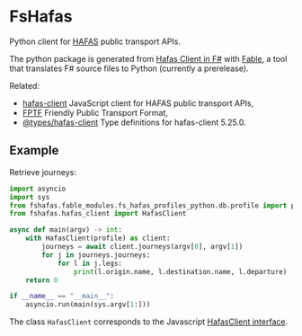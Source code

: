 # FsHafas

Python client for [HAFAS](https://de.wikipedia.org/wiki/HAFAS) public transport APIs.

The python package is generated from [Hafas Client in F#](https://github.com/bergmannjg/fshafas/tree) with [Fable](https://www.nuget.org/packages/fable/), a tool that translates F# source files to Python (currently a prerelease).

Related:

* [hafas-client](https://github.com/public-transport/hafas-client) JavaScript client for HAFAS public transport APIs,
* [FPTF](https://github.com/public-transport/friendly-public-transport-format) Friendly Public Transport Format,
* [@types/hafas-client](https://github.com/DefinitelyTyped/DefinitelyTyped/blob/743f4c8d5d8af49dfb635a31a8720f7bde5b823f/types/hafas-client/index.d.ts) Type definitions for hafas-client 5.25.0.

## Example

Retrieve journeys:

```py
import asyncio
import sys
from fshafas.fable_modules.fs_hafas_profiles_python.db.profile import profile
from fshafas.hafas_client import HafasClient

async def main(argv) -> int:
    with HafasClient(profile) as client:
        journeys = await client.journeys(argv[0], argv[1])
        for j in journeys.journeys:
            for l in j.legs:
                print(l.origin.name, l.destination.name, l.departure)
    return 0

if __name__ == "__main__":
    asyncio.run(main(sys.argv[1:]))
```

The class `HafasClient` corresponds to the Javascript [HafasClient interface](https://github.com/DefinitelyTyped/DefinitelyTyped/blob/fb785106d6264285d452e2e7efb5c68c0639fbd8/types/hafas-client/index.d.ts#L1006).

